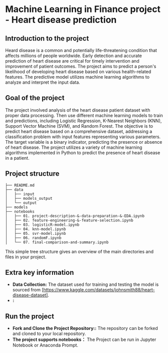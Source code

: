 # Machine Learning in Finance project - Heart disease prediction

## Introduction to the project
Heard disease is a common and potentially life-threatening condition that affects millions of people worldwide. Early detection and accurate prediction of heart disease are critical for timely intervention and improvement of patient outcomes. The project aims to predict a person's likelihood of developing heart disease based on various health-related features. The predictive model utilizes machine learning algorithms to analyze and interpret the input data.

## Goal of the project
The project involved analysis of the heart disease patient dataset with proper data processing. Then use different machine learning models to train and predictions, including Logistic Regression, K-Nearest Neighbors (KNN), Support Vector Machine (SVM), and Random Forest. The objective is to predict heart disease based on a comprehensive dataset, addressing a classification problem with input features representing various parameters. The target variable is a binary indicator, predicting the presence or absence of heart disease. The project utilizes a variety of machine learning algorithms implemented in Python to predict the presence of heart disease in a patient. 


## Project structure
```
├── README.md 
├── data 
│   ├── input 
│   ├── models_output 
│   └── output 
├── models 
├── notebooks 
│   ├── 01. project-description-&-data-preparation-&-EDA.ipynb 
│   ├── 02. feature-engineering-&-feature-selection.ipynb 
│   ├── 03. logisticR-model.ipynb 
│   ├── 04. knn-model.ipynb 
│   ├── 05. svr-model.ipynb 
│   ├── 06. randomF.ipynb 
│   └── 07. final-comparison-and-summary.ipynb
```
This simple tree structure gives an overview of the main directories and files in your project.

## Extra key information
- **Data Collection:** The dataset used for training and testing the model is sourced from [https://www.kaggle.com/datasets/johnsmith88/heart-disease-dataset].
- **:** 

## Run the project
- **Fork and Clone the Project Repository::** The repository can be forked and cloned to your local repository.
- **The project supports notebooks：** The Project can be run in Jupyter Notebook or Anaconda Prompt. 
